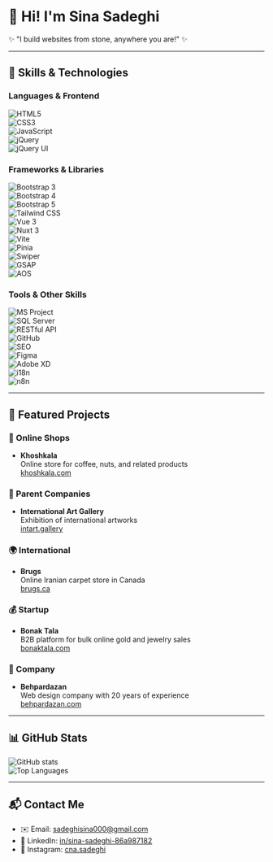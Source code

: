 # 👋 Hi! I'm Sina Sadeghi  
✨ "I build websites from stone, anywhere you are!" ✨  

---

## 🚀 Skills & Technologies  

### Languages & Frontend
![HTML5](https://img.shields.io/badge/-HTML5-orange?logo=html5)  
![CSS3](https://img.shields.io/badge/-CSS3-blue?logo=css3)  
![JavaScript](https://img.shields.io/badge/-JavaScript-yellow?logo=javascript)  
![jQuery](https://img.shields.io/badge/-jQuery-0769AD?logo=jquery)  
![jQuery UI](https://img.shields.io/badge/-jQuery%20UI-0769AD)  

### Frameworks & Libraries
![Bootstrap 3](https://img.shields.io/badge/-Bootstrap%203-563d7c?logo=bootstrap)  
![Bootstrap 4](https://img.shields.io/badge/-Bootstrap%204-563d7c?logo=bootstrap)  
![Bootstrap 5](https://img.shields.io/badge/-Bootstrap%205-563d7c?logo=bootstrap)  
![Tailwind CSS](https://img.shields.io/badge/-Tailwind%20CSS-38B2AC?logo=tailwind-css)  
![Vue 3](https://img.shields.io/badge/-Vue%203-42b883?logo=vue.js)  
![Nuxt 3](https://img.shields.io/badge/-Nuxt%203-00C58E?logo=nuxt.js)  
![Vite](https://img.shields.io/badge/-Vite-646CFF?logo=vite)  
![Pinia](https://img.shields.io/badge/-Pinia-DC2626?logo=pinia)  
![Swiper](https://img.shields.io/badge/-Swiper-6332F6?logo=swiper)  
![GSAP](https://img.shields.io/badge/-GSAP-88CE02?logo=greensock)  
![AOS](https://img.shields.io/badge/-AOS-FF6F61)  

### Tools & Other Skills
![MS Project](https://img.shields.io/badge/-MS%20Project-0078D4?logo=microsoft-project)  
![SQL Server](https://img.shields.io/badge/-SQL%20Server-CC2927?logo=microsoft-sql-server)  
![RESTful API](https://img.shields.io/badge/-RESTful%20API-00bfff)  
![GitHub](https://img.shields.io/badge/-GitHub-181717?logo=github)  
![SEO](https://img.shields.io/badge/-SEO-orange)  
![Figma](https://img.shields.io/badge/-Figma-F24E1E?logo=figma)  
![Adobe XD](https://img.shields.io/badge/-Adobe%20XD-FF61F6?logo=adobexd)  
![i18n](https://img.shields.io/badge/-i18n-007ACC)  
![n8n](https://img.shields.io/badge/-n8n-FF3E00?logo=n8n)  

---

## 📂 Featured Projects

### 🛒 Online Shops
- **Khoshkala**  
  Online store for coffee, nuts, and related products  
  [khoshkala.com](https://khoshkala.com/)

### 🏢 Parent Companies
- **International Art Gallery**  
  Exhibition of international artworks  
  [intart.gallery](https://intart.gallery/)

### 🌍 International
- **Brugs**  
  Online Iranian carpet store in Canada  
  [brugs.ca](https://brugs.ca/)

### 💰 Startup
- **Bonak Tala**  
  B2B platform for bulk online gold and jewelry sales  
  [bonaktala.com](https://bonaktala.com/)

### 🏢 Company
- **Behpardazan**  
  Web design company with 20 years of experience  
  [behpardazan.com](https://behpardazan.com/)

---

## 📊 GitHub Stats
![GitHub stats](https://github-readme-stats.vercel.app/api?username=cnasadeghi&show_icons=true&theme=radical)  
![Top Languages](https://github-readme-stats.vercel.app/api/top-langs/?username=cnasadeghi&layout=compact&theme=radical)  

---

## 📬 Contact Me
- ✉️ Email: [sadeghisina000@gmail.com](mailto:sadeghisina000@gmail.com)  
- 💼 LinkedIn: [in/sina-sadeghi-86a987182](https://www.linkedin.com/in/sina-sadeghi-86a987182)  
- 📸 Instagram: [cna.sadeghi](https://www.instagram.com/cna.sadeghi)  
